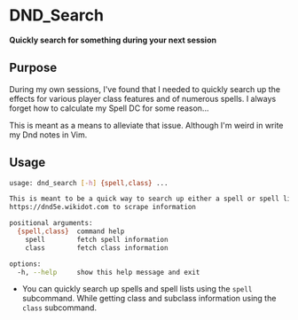 # DND_Search
**Quickly search for something during your next session**

## Purpose
During my own sessions, I've found that I needed to quickly search up the effects for various player class features and of numerous spells. I always forget how to calculate my Spell DC for some reason...

This is meant as a means to alleviate that issue. Although I'm weird in write my Dnd notes in Vim.

## Usage
```sh
usage: dnd_search [-h] {spell,class} ...

This is meant to be a quick way to search up either a spell or spell list for a given DnD 5e class. It uses
https://dnd5e.wikidot.com to scrape information

positional arguments:
  {spell,class}  command help
    spell        fetch spell information
    class        fetch class information

options:
  -h, --help     show this help message and exit
```

* You can quickly search up spells and spell lists using the `spell` subcommand. While getting class and subclass information using the `class` subcommand.

